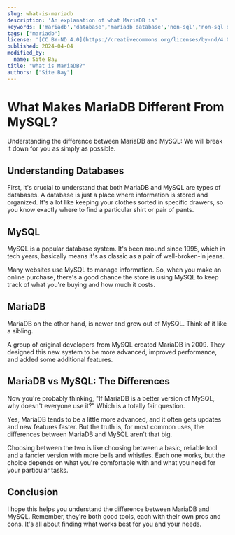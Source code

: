 ```yaml
---
slug: what-is-mariadb
description: 'An explanation of what MariaDB is'
keywords: ['mariadb','database','mariadb database','non-sql','non-sql database']
tags: ["mariadb"]
license: '[CC BY-ND 4.0](https://creativecommons.org/licenses/by-nd/4.0)'
published: 2024-04-04
modified_by:
  name: Site Bay
title: "What is MariaDB?"
authors: ["Site Bay"]
---
```


# What Makes MariaDB Different From MySQL?

Understanding the difference between MariaDB and MySQL: We will break it down for you as simply as possible.

## Understanding Databases

First, it's crucial to understand that both MariaDB and MySQL are types of databases. A database is just a place where information is stored and organized. It's a lot like keeping your clothes sorted in specific drawers, so you know exactly where to find a particular shirt or pair of pants.

## MySQL

MySQL is a popular database system. It's been around since 1995, which in tech years, basically means it's as classic as a pair of well-broken-in jeans.

Many websites use MySQL to manage information. So, when you make an online purchase, there's a good chance the store is using MySQL to keep track of what you're buying and how much it costs.

## MariaDB

MariaDB on the other hand, is newer and grew out of MySQL. Think of it like a sibling. 

A group of original developers from MySQL created MariaDB in 2009. They designed this new system to be more advanced, improved performance, and added some additional features. 

## MariaDB vs MySQL: The Differences

Now you're probably thinking, "If MariaDB is a better version of MySQL, why doesn't everyone use it?" Which is a totally fair question.

Yes, MariaDB tends to be a little more advanced, and it often gets updates and new features faster. But the truth is, for most common uses, the differences between MariaDB and MySQL aren't that big. 

Choosing between the two is like choosing between a basic, reliable tool and a fancier version with more bells and whistles. Each one works, but the choice depends on what you're comfortable with and what you need for your particular tasks.

## Conclusion

I hope this helps you understand the difference between MariaDB and MySQL. Remember, they're both good tools, each with their own pros and cons. It's all about finding what works best for you and your needs.
